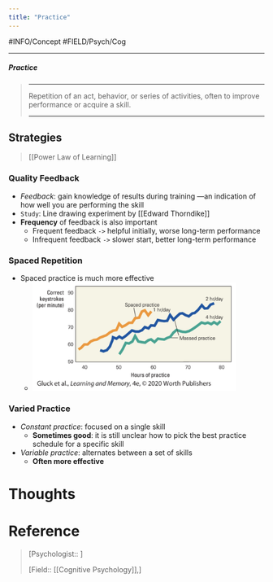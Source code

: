 ```yaml
---
title: "Practice"
---
```



#INFO/Concept #FIELD/Psych/Cog 

---


##### Practice
> ------------------------------------------------------------
> Repetition of an act, behavior, or series of activities, often to improve performance or acquire a skill.
>
> ------------------------------------------------------------

## Strategies

> [[Power Law of Learning]]

### Quality Feedback

- *Feedback*: gain knowledge of results during training —an indication of how well you are performing the skill
- `Study`: Line drawing experiment by [[Edward Thorndike]]
- **Frequency** of feedback is also important
    - Frequent feedback `->` helpful initially, worse long-term performance
    - Infrequent feedback `->` slower start, better long-term performance

### Spaced Repetition

- Spaced practice is much more effective
    - <img src="https://raw.githubusercontent.com/mel10c/image/main/obsidian/20221211162338.png" width="400"/>

### Varied Practice

- *Constant practice*: focused on a single skill
    - **Sometimes good**: it is still unclear how to pick the best practice schedule for a specific skill
- *Variable practice*: alternates between a set of skills
    - **Often more effective**


# Thoughts

# Reference


> [Psychologist:: ]
> 
> [Field:: [[Cognitive Psychology]],]
